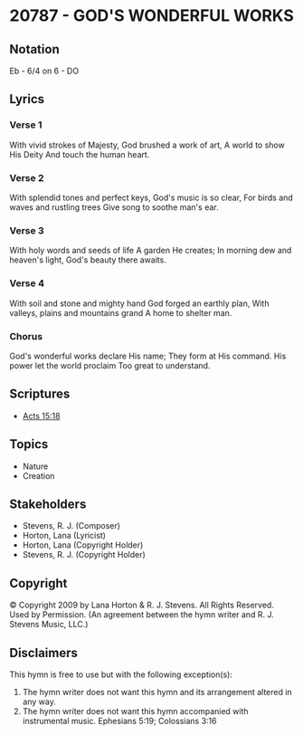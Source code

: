 # 20787 - GOD'S WONDERFUL WORKS

## Notation

Eb - 6/4 on 6 - DO

## Lyrics

### Verse 1

With vivid strokes of Majesty, God brushed a work of art, A world to show His Deity And touch the human heart. 



### Verse 2

With splendid tones and perfect keys, God's  music is so clear, For birds and waves and rustling trees Give song to soothe man's ear. 



### Verse 3

With holy words and seeds of life A garden He creates; In morning dew and heaven's light, God's beauty there awaits. 



### Verse 4

With soil and stone and mighty hand God forged an earthly plan, With valleys, plains and mountains grand A home to shelter man.

### Chorus

God's wonderful works declare His name; They form at His command. His power let the world proclaim Too great to understand.


## Scriptures

- [Acts 15:18](https://www.biblegateway.com/passage/?search=Acts%2015%3A18)

## Topics

- Nature
- Creation

## Stakeholders

- Stevens, R. J. (Composer)
- Horton, Lana (Lyricist)
- Horton, Lana (Copyright Holder)
- Stevens, R. J. (Copyright Holder)

## Copyright

© Copyright 2009 by Lana Horton & R. J. Stevens. All Rights Reserved. Used by Permission.
(An agreement between the hymn writer and R. J. Stevens Music, LLC.)

## Disclaimers

This hymn is free to use but with the following exception(s):
1. The hymn writer does not want this hymn and its arrangement altered in any way.
2. The hymn writer does not want this hymn accompanied with instrumental music.
Ephesians 5:19; Colossians 3:16

